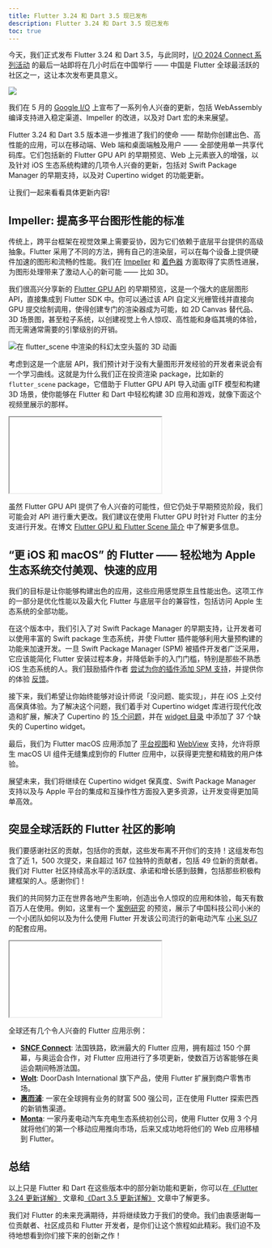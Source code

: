 ```yaml
---
title: Flutter 3.24 和 Dart 3.5 现已发布
description: Flutter 3.24 和 Dart 3.5 现已发布
toc: true
---
```



今天，我们正式发布 Flutter 3.24 和 Dart 3.5，与此同时，[I/O 2024 Connect 系列活动](https://ioconnectchina.googlecnapps.cn/) 的最后一站即将在几小时后在中国举行 —— 中国是 Flutter 全球最活跃的社区之一，这让本次发布更具意义。

![](https://img-s2.andfun.cn/devrel/posts/2024/08/d93bd7d871bc3.gif)

我们在 5 月的 [Google I/O](https://io.google/2024/) 上宣布了一系列令人兴奋的更新，包括 WebAssembly 编译支持进入稳定渠道、Impeller 的改进，以及对 Dart 宏的未来展望。

Flutter 3.24 和 Dart 3.5 版本进一步推进了我们的使命 —— 帮助你创建出色、高性能的应用，可以在移动端、Web 端和桌面端触及用户 —— 全部使用单一共享代码库。它们包括新的 Flutter GPU API 的早期预览、Web 上元素嵌入的增强，以及针对 iOS 生态系统构建的几项令人兴奋的更新，包括对 Swift Package Manager 的早期支持，以及对 Cupertino widget 的功能更新。

让我们一起来看看具体更新内容!

## Impeller: 提高多平台图形性能的标准

传统上，跨平台框架在视觉效果上需要妥协，因为它们依赖于底层平台提供的高级抽象。Flutter 采用了不同的方法，拥有自己的渲染层，可以在每个设备上提供硬件加速的图形和流畅的性能。我们在 [Impeller](https://docs.flutter.cn/perf/impeller) 和 [着色器](https://docs.flutter.cn/ui/design/graphics/fragment-shaders) 方面取得了实质性进展，为图形处理带来了激动人心的新可能 —— 比如 3D。

我们很高兴分享新的 [Flutter GPU API](https://github.com/flutter/engine/blob/main/docs/impeller/Flutter-GPU.md) 的早期预览，这是一个强大的底层图形 API，直接集成到 Flutter SDK 中。你可以通过该 API 自定义光栅管线并直接向 GPU 提交绘制调用，使得创建专门的渲染器成为可能，如 2D Canvas 替代品、3D 场景图，甚至粒子系统，以创建视觉上令人惊叹、高性能和身临其境的体验，而无需通常需要的引擎级别的开销。

![在 flutter_scene 中渲染的科幻太空头盔的 3D 动画](https://img-s2.andfun.cn/devrel/posts/2024/08/980027fc41658.gif)

考虑到这是一个底层 API，我们预计对于没有大量图形开发经验的开发者来说会有一个学习曲线。这就是为什么我们正在投资渲染 package，比如新的 `flutter_scene` package，它借助于 Flutter GPU API 导入动画 glTF 模型和构建 3D 场景，使你能够在 Flutter 和 Dart 中轻松构建 3D 应用和游戏，就像下面这个视频里展示的那样。

<iframe {{site.bili.std-size}} src="{{site.bili.embed}}?bvid=BV1tM4m117Gx&page=1&autoplay=false" {{site.bili.set}}></iframe>

虽然 Flutter GPU API 提供了令人兴奋的可能性，但它仍处于早期预览阶段，我们可能会对 API 进行重大更改。我们建议在使用 Flutter GPU 时针对 Flutter 的主分支进行开发。在博文 [Flutter GPU 和 Flutter Scene 简介](https://medium.com/flutter/getting-started-with-flutter-gpu-f33d497b7c11) 中了解更多信息。

## “更 iOS 和 macOS” 的 Flutter —— 轻松地为 Apple 生态系统交付美观、快速的应用

我们的目标是让你能够构建出色的应用，这些应用感觉原生且性能出色。这项工作的一部分是优化性能以及最大化 Flutter 与底层平台的兼容性，包括访问 Apple 生态系统的全部功能。

在这个版本中，我们引入了对 Swift Package Manager 的早期支持，让开发者可以使用丰富的 Swift package 生态系统，并使 Flutter 插件能够利用大量预构建的功能来加速开发。一旦 Swift Package Manager (SPM) 被插件开发者广泛采用，它应该能简化 Flutter 安装过程本身，并降低新手的入门门槛，特别是那些不熟悉 iOS 生态系统的人。我们鼓励插件作者 [尝试为你的插件添加 SPM 支持](https://docs.flutter.cn/packages-and-plugins/swift-package-manager/for-plugin-authors#how-to-add-swift-package-manager-support-to-an-existing-flutter-plugin)，并提供你的体验 [反馈](https://github.com/flutter/flutter/issues)。

接下来，我们希望让你始终能够对设计师说「没问题、能实现」，并在 iOS 上交付高保真体验。为了解决这个问题，我们着手对 Cupertino widget 库进行现代化改造和扩展，解决了 Cupertino 的 [15 个问题](https://github.com/flutter/flutter/issues?q=is%3Aissue+is%3Aclosed+label%3A%22f%3A+cupertino%22+sort%3Aupdated-desc+closed%3A2024-04-01..2024-07-01+)，并在 [widget 目录](https://docs.flutter.cn/ui/widgets/cupertino) 中添加了 37 个缺失的 Cupertino widget。

最后，我们为 Flutter macOS 应用添加了 [平台视图](https://docs.flutter.cn/platform-integration/macos/platform-views)和 [WebView](https://docs.flutter.cn/platform-integration/web/web-content-in-flutter) 支持，允许将原生 macOS UI 组件无缝集成到你的 Flutter 应用中，以获得更完整和精致的用户体验。

展望未来，我们将继续在 Cupertino widget 保真度、Swift Package Manager 支持以及与 Apple 平台的集成和互操作性方面投入更多资源，让开发变得更加简单高效。

## 突显全球活跃的 Flutter 社区的影响

我们要感谢社区的贡献，包括你的贡献，这些发布离不开你们的支持！这组发布包含了近 1，500 次提交，来自超过 167 位独特的贡献者，包括 49 位新的贡献者。我们对 Flutter 社区持续高水平的活跃度、承诺和增长感到鼓舞，包括那些积极构建框架的人。感谢你们！

我们的共同努力正在世界各地产生影响，创造出令人惊叹的应用和体验，每天有数百万人在使用。例如，这里有一个 [案例研究](http://flutter.dev/showcase/xiaomi) 的预览，展示了中国科技公司小米的一个小团队如何以及为什么使用 Flutter 开发该公司流行的新电动汽车 [小米 SU7](https://www.mi.com/global/discover/article?id=3263&ref=renatomitra.com) 的配套应用。

<iframe {{site.bili.std-size}} src="{{site.bili.embed}}?bvid=BV1zi421h7AD&page=1&autoplay=false" {{site.bili.set}}></iframe>

全球还有几个令人兴奋的 Flutter 应用示例：

- [**SNCF Connect**](http://flutter.dev/showcase/sncf-connect): 法国铁路，欧洲最大的 Flutter 应用，拥有超过 150 个屏幕，与奥运会合作，对 Flutter 应用进行了多项更新，使数百万访客能够在奥运会期间畅游法国。
- [**Wolt**](http://flutter.dev/showcase/wolt): DoorDash International 旗下产品，使用 Flutter 扩展到商户零售市场。
- [**惠而浦**](http://flutter.dev/showcase/whirlpool): 一家在全球拥有业务的财富 500 强公司，正在使用 Flutter 探索巴西的新销售渠道。
- [**Monta**](http://flutter.dev/showcase/monta): 一家丹麦电动汽车充电生态系统初创公司，使用 Flutter 仅用 3 个月就将他们的第一个移动应用推向市场，后来又成功地将他们的 Web 应用移植到 Flutter。

## 总结

以上只是 Flutter 和 Dart 在这些版本中的部分新功能和更新，你可以在[《Flutter 3.24 更新详解》](/posts/whats-new-in-flutter-3-24) 文章和[《Dart 3.5 更新详解》](/posts/dart-3-5) 文章中了解更多。

我们对 Flutter 的未来充满期待，并将继续致力于我们的使命。我们由衷感谢每一位贡献者、社区成员和 Flutter 开发者，是你们让这个旅程如此精彩。我们迫不及待地想看到你们接下来的创新之作！